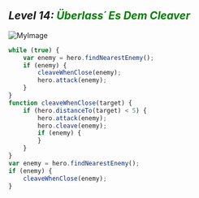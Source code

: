 ## ***Level 14:***  <span style="color: green">***Überlass´ Es Dem Cleaver***



![MyImage](Welt-2Level-14.png)

```Javascript
while (true) {
    var enemy = hero.findNearestEnemy();
    if (enemy) {
        cleaveWhenClose(enemy);
        hero.attack(enemy);
    }
}
function cleaveWhenClose(target) {
    if (hero.distanceTo(target) < 5) {
        hero.attack(enemy);
        hero.cleave(enemy);
        if (enemy) {
        }
    }
}
var enemy = hero.findNearestEnemy();
if (enemy) {
    cleaveWhenClose(enemy);
}
```
